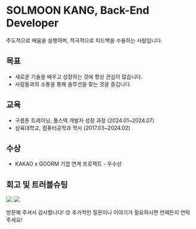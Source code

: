 # SOLMOON KANG, Back-End Developer

주도적으로 배움을 실행하며, 적극적으로 피드백을 수용하는 사람입니다.

## 목표
- 새로운 기술을 배우고 성장하는 것에 항상 관심이 많습니다.
- 사람들과의 소통을 통해 솔루션을 찾는 것을 즐깁니다.

## 교육
- 구름톤 트레이닝, 풀스택 개발자 성장 과정 (2024.01~2024.07)
- 삼육대학교, 컴퓨터공학과 학사 (2017.03~2024.02)

## 수상
- KAKAO x GOORM 기업 연계 프로젝트 - 우수상

## 회고 및 트러블슈팅
<a href="https://ssolv.tistory.com/category/REFLECTION/%E2%98%81%EF%B8%8F%20%EA%B5%AC%EB%A6%84%ED%86%A4%20%ED%8A%B8%EB%A0%88%EC%9D%B4%EB%8B%9D%3A%20%ED%92%80%EC%8A%A4%ED%83%9D%20%EA%B3%BC%EC%A0%95%20%ED%9A%8C%EA%B3%A0"><img src="http://img.shields.io/badge/-Reflection-green?style=flat-square&logo=tistory"></a> <a href="https://ssolv.tistory.com/category/REFLECTION/7%EF%B8%8F%E2%83%A3%20%EB%9F%AD%ED%82%A4%EC%84%B8%EB%B8%90%3A%20%ED%8A%B8%EB%9F%AC%EB%B8%94%20%EC%8A%88%ED%8C%85"><img src="http://img.shields.io/badge/-Trouble%20Shooting-blue?style=flat-square&logo=tistory"></a>

방문해 주셔서 감사합니다! 😊 추가적인 질문이나 이야기가 필요하시면 언제든지 연락 주세요!
